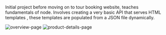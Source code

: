 Initial project before moving on to tour booking website, teaches fundamentals of node. Involves creating a very basic API that serves HTML templates , these templates are populated from a JSON file dynamically.

![overview-page](https://i.imgur.com/z8mXed8.png)
![product-details-page](https://i.imgur.com/9yUtG6q.png)
